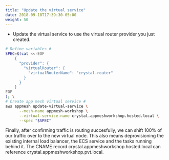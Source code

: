 ```yaml
---
title: "Update the virtual service"
date: 2018-09-18T17:39:30-05:00
weight: 50
---
```


* Update the virtual service to use the virtual router provider you just created.

```bash
# Define variables #
SPEC=$(cat <<-EOF
    { 
      "provider": {
        "virtualRouter": { 
          "virtualRouterName": "crystal-router"
        }
      }
    }
EOF
); \
# Create app mesh virtual service #
aws appmesh update-virtual-service \
      --mesh-name appmesh-workshop \
      --virtual-service-name crystal.appmeshworkshop.hosted.local \
      --spec "$SPEC"
```

Finally, after confirming traffic is routing succesfully, we can shift 100% of our traffic over to the new virtual node. This also means deprovisioning the existing internal load balancer, the ECS service and the tasks running behind it. The CNAME record crystal.appmeshworkshop.hosted.local can reference crystal.appmeshworkshop.pvt.local.